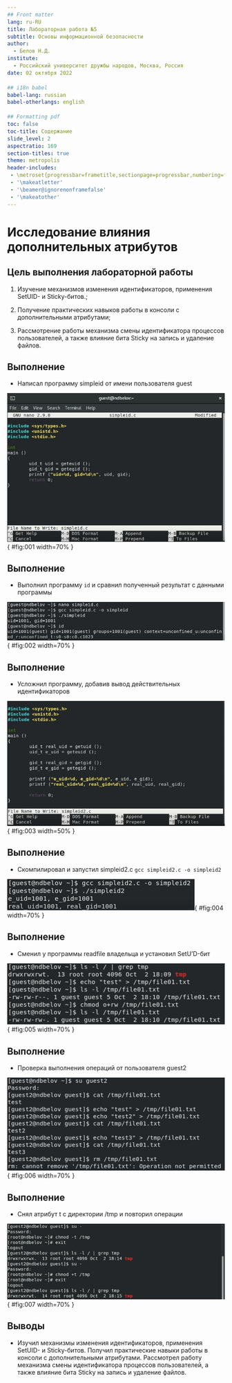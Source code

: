 ```yaml
---
## Front matter
lang: ru-RU
title: Лабораторная работа №5
subtitle: Основы информационной безопасности
author:
  - Белов Н.Д.
institute:
  - Российский университет дружбы народов, Москва, Россия
date: 02 октября 2022

## i18n babel
babel-lang: russian
babel-otherlangs: english

## Formatting pdf
toc: false
toc-title: Содержание
slide_level: 2
aspectratio: 169
section-titles: true
theme: metropolis
header-includes:
 - \metroset{progressbar=frametitle,sectionpage=progressbar,numbering=fraction}
 - '\makeatletter'
 - '\beamer@ignorenonframefalse'
 - '\makeatother'
---
```


# Исследование влияния дополнительных атрибутов

## Цель выполнения лабораторной работы

1. Изучение механизмов изменения идентификаторов, применения SetUID- и Sticky-битов.;

2. Получение практических навыков работы в консоли с дополнительными атрибутами;

3. Рассмотрение работы механизма смены идентификатора процессов пользователей, а также влияние бита Sticky на запись и удаление файлов.



## Выполнение


- Написал программу simpleid от имени пользователя guest

![Код программы `simpleid.c](image/2.jpg){ #fig:001 width=70% }

## Выполнение

- Выполнил программу `id` и сравнил полученный результат с данными программы

![Сравнение результатов программы и команды](image/3.jpg){ #fig:002 width=70% }



## Выполнение

- Усложнил программу, добавив вывод действительных идентификаторов

![Код программы `simpleid2.c`](image/4.jpg){ #fig:003 width=50% }

## Выполнение

- Скомпилировал и запустил simpleid2.c `gcc simpleid2.c -o simpleid2`

![Компиляция и запуск `simpleid2.c`](image/5.jpg){ #fig:004 width=70% }


## Выполнение

- Сменил у программы readfile владельца и установил SetU’D-бит

![Проверка атрибутов](image/11.jpg){ #fig:005 width=70% }

## Выполнение

- Проверка выполнения операций от пользователя guest2

![Проверка от guest2](image/12.jpg){ #fig:006 width=70% }

## Выполнение

- Снял атрибут t с директории /tmp и повторил операции

![Проверка после снятия Sticky атрибута](image/13.jpg){ #fig:007 width=70% }

## Выводы

- Изучил механизмы изменения идентификаторов, применения SetUID- и Sticky-битов. Получил практические навыки работы в консоли с дополнительными атрибутами. Рассмотрел работу механизма смены идентификатора процессов пользователей, а также влияние бита Sticky на запись и удаление файлов.

